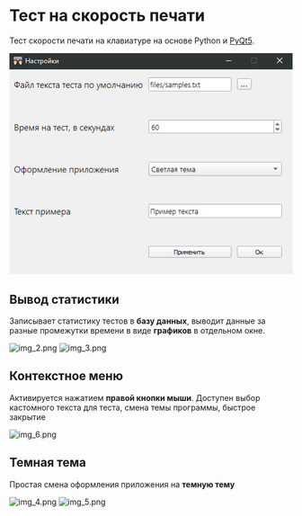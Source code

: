 # Тест на скорость печати
Тест скорости печати на клавиатуре на основе Python и [PyQt5](https://doc.qt.io/qtforpython/).

![img.png](img.png)

## Вывод статистики
Записывает статистику тестов в **базу данных**, выводит данные за разные промежутки времени
в виде **графиков** в отдельном окне.

![img_2.png](img_2.png) ![img_3.png](img_3.png)


## Контекстное меню
Активируется нажатием **правой кнопки мыши**. Доступен выбор кастомного текста для теста, 
смена темы программы, быстрое закрытие

![img_6.png](img_6.png)

## Темная тема
Простая смена оформления приложения на **темную тему**

![img_4.png](img_4.png) ![img_5.png](img_5.png)

